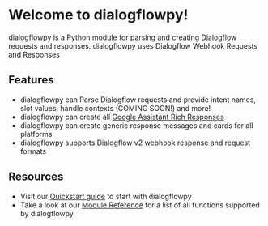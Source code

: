 # Welcome to dialogflowpy!
dialogflowpy is a Python module for parsing and creating [Dialogflow](https://www.dialogflow.com) requests and responses. dialogflowpy uses Dialogflow Webhook Requests and Responses
## Features
* dialogflowpy can Parse Dialogflow requests and provide intent names, slot values, handle contexts (COMING SOON!) and more!
* dialogflowpy can create all [Google Assistant Rich Responses](https://cloud.google.com/dialogflow/docs/intents-rich-messages)
* dialogflowpy can create generic response messages and cards for all platforms
* dialogflowpy supports Dialogflow v2 webhook response and request formats
## Resources
- Visit our [Quickstart guide](/quickstart) to start with dialogflowpy
- Take a look at our [Module Reference](/module_reference) for a list of all functions supported by dialogflowpy
